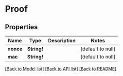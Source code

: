 # Proof

## Properties
Name | Type | Description | Notes
------------ | ------------- | ------------- | -------------
**nonce** | **String!** |  | [default to null]
**mac** | **String!** |  | [default to null]

[[Back to Model list]](../README.md#documentation-for-models) [[Back to API list]](../README.md#documentation-for-api-endpoints) [[Back to README]](../README.md)


